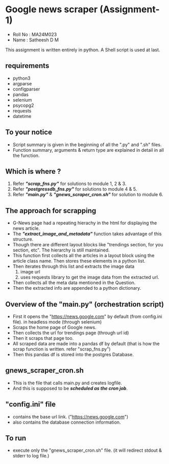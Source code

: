 # Google news scraper (Assignment-1)

- Roll No : MA24M023
- Name : Satheesh D M

This assignment is written entirely in python. A Shell script is used at last.
## requirements
- python3
- argparse
- configparser
- pandas
- selenium
- psycopg2
- requests
- datetime
## To your notice

- Script summary is given in the beginning of all the ".py" and ".sh" files.  
- Function summary, arguments & return type are explained in detail in all the function.

## Which is where ?

1. Refer ***"scrap_fns.py"*** for solutions to module 1, 2 & 3.
1. Refer ***"postgressdb_fns.py"*** for solutions to module 4 & 5.
1. Refer ***"main.py"*** & ***"gnews_scraper_cron.sh"*** for solution to module 6.

## The approach for scrapping
- G-News page had a repeating hierachy in the html for displaying the news article.
- The ***"extract_image_and_metadata"*** function takes advantage of this structure.
- Though there are different layout blocks like "trendings section, for you section, etc". The hierarchy is still maintained.
- This function first collects all the articles in a layout block using the article class name. Then stores these elements in a python list.
- Then iterates through this list and extracts the image data
    1. image url
    1. uses requests library to get the image data from the extracted url.
- Then collects all the meta data mentioned in the Question.
- Then the extracted info are appended to a python dictionary.




## Overview of the "main.py" (orchestration script)

- First it opens the "https://news.google.com" by default (from config.ini file). in headless mode (through selenium)
- Scraps the home page of Google news.
- Then collects the url for trendings page (through url id)
- Then it scraps that page too.
- All scraped data are made into a pandas df by default (that is how the scrap function is written. refer "scrap_fns.py")
- Then this pandas df is stored into the postgres Database.

## gnews_scraper_cron.sh
- This is the file that calls main.py and creates logfile.
- And this is supposed to be ***scheduled as the cron job***. 


## "config.ini" file
- contains the base url link. ("https://news.google.com")
- also contains the database connection information.

## To run 
- execute only the "gnews_scraper_cron.sh" file. (it will redirect stdout & stderr to log file.)

